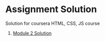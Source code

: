 # Assignment Solution
Solution for coursera HTML, CSS, JS course

<ol>
		<li><a href="https://augussst.github.io/Coursera-Assignments/module2-solution/index.html" target="_blank">Module 2 Solution</a></li>
</ol>
